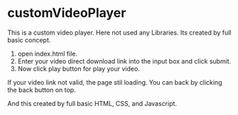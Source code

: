 # customVideoPlayer
This is a custom video player. Here not used any Libraries.
Its created by full basic concept.
1. open index.html file.
2. Enter your video direct download link into the input box and click submit.
3. Now click play button for play your video.

If your video link not valid, the page stil loading. You can back by clicking the back button on top.


And this created by full basic HTML, CSS, and Javascript.
